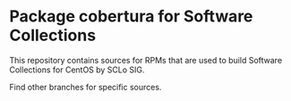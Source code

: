 # Package cobertura for Software Collections

This repository contains sources for RPMs that are used
to build Software Collections for CentOS by SCLo SIG.

Find other branches for specific sources.
